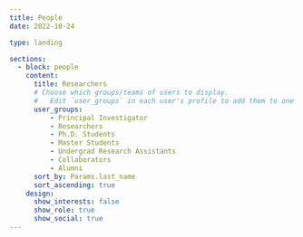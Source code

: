 ```yaml
---
title: People
date: 2022-10-24

type: landing

sections:
  - block: people
    content:
      title: Researchers
      # Choose which groups/teams of users to display.
      #   Edit `user_groups` in each user's profile to add them to one or more of these groups.
      user_groups:
          - Principal Investigator
          - Researchers
          - Ph.D. Students
          - Master Students
          - Undergrad Research Assistants
          - Collaborators
          - Alumni
      sort_by: Params.last_name
      sort_ascending: true
    design:
      show_interests: false
      show_role: true
      show_social: true
---
```

